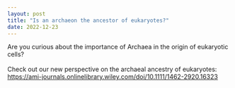 ```yaml
---
layout: post
title: "Is an archaeon the ancestor of eukaryotes?"
date: 2022-12-23
---
```


Are you curious about the importance of Archaea in the origin of eukaryotic cells? <br/><br/>
Check out our new perspective on the archaeal ancestry of eukaryotes:<br/>
<a href="https://ami-journals.onlinelibrary.wiley.com/doi/10.1111/1462-2920.16323">https://ami-journals.onlinelibrary.wiley.com/doi/10.1111/1462-2920.16323</a><br/>
